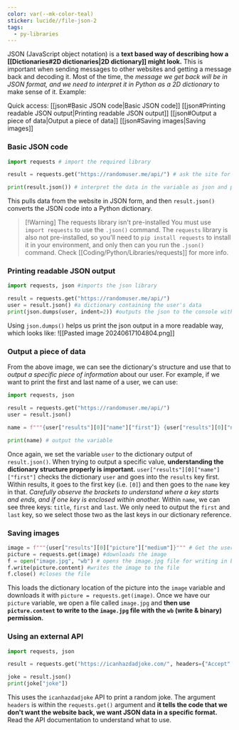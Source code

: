 ```yaml
---
color: var(--mk-color-teal)
sticker: lucide//file-json-2
tags:
  - py-libraries
---
```

JSON (JavaScript object notation) is a **text based way of describing how a [[Dictionaries#2D dictionaries|2D dictionary]] might look.** This is important when sending messages to other websites and getting a message back and decoding it. Most of the time, the *message we get back will be in JSON format, and we need to interpret it in Python as a 2D dictionary* to make sense of it. Example:

Quick access:
[[json#Basic JSON code|Basic JSON code]]
[[json#Printing readable JSON output|Printing readable JSON output]]
[[json#Output a piece of data|Output a piece of data]]
[[json#Saving images|Saving images]]

### Basic JSON code
~~~python
import requests # import the required library

result = requests.get("https://randomuser.me/api/") # ask the site for data and store it in a variable

print(result.json()) # interpret the data in the variable as json and print it.
~~~
This pulls data from the website in JSON form, and then `result.json()` converts the JSON code into a Python dictionary.

> [!Warning] The requests library isn't pre-installed
> You must use `import requests` to use the `.json()` command. The `requests` library is also not pre-installed, so you'll need to `pip install requests` to install it in your environment, and only then can you run the `.json()` command. Check [[Coding/Python/Libraries/requests]] for more info.


### Printing readable JSON output
~~~python
import requests, json #imports the json library

result = requests.get("https://randomuser.me/api/")
user = result.json() #a dictionary containing the user's data
print(json.dumps(user, indent=2)) #outputs the json to the console with an indent to make it more readable.
~~~
Using `json.dumps()` helps us print the json output in a more readable way, which looks like:
![[Pasted image 20240617104804.png]]

### Output a piece of data
From the above image, we can see the dictionary's structure and use that to *output a specific piece of information* about our user. For example, if we want to print the first and last name of a user, we can use:
~~~python
import requests, json 

result = requests.get("https://randomuser.me/api/")
user = result.json() 

name = f"""{user["results"][0]["name"]["first"]} {user["results"][0]["name"]["last"]}""" # Get the first and last names from the results dictionary and assign to a variable

print(name) # output the variable
~~~
Once again, we set the variable `user` to the dictionary output of `result.json()`. When trying to output a specific value, **understanding the dictionary structure properly is important.** `user["results"][0]["name"]["first"]` checks the dictionary `user` and goes into the `results` key first. Within results, it goes to the first key (i.e. `[0]`) and then goes to the `name` key in that. *Carefully observe the brackets to understand where a key starts and ends, and if one key is enclosed within another.* Within `name`, we can see three keys: `title`, `first` and `last`. We only need to output the `first` and `last` key, so we select those two as the last keys in our dictionary reference.

### Saving images
~~~python
image = f"""{user["results"][0]["picture"]["medium"]}""" # Get the user's profile picture and assign to a variable
picture = requests.get(image) #downloads the image
f = open("image.jpg", "wb") # opens the image.jpg file for writing in binary (data of the image will be added to the repl)
f.write(picture.content) #writes the image to the file  
f.close() #closes the file
~~~
This loads the dictionary location of the picture into the `image` variable and downloads it with `picture = requests.get(image)`. Once we have our `picture` variable, we open a file called `image.jpg` and **then use `picture.content` to write to the `image.jpg` file with the `wb` (write & binary) permission.**

### Using an external API
~~~python
import requests, json

result = requests.get("https://icanhazdadjoke.com/", headers={"Accept":"application/json"}) # get a random dad joke from the site endpoint and assign to a variable. The second argument (the header request) tells the script to return the json data as a string.

joke = result.json()
print(joke["joke"])
~~~
This uses the `icanhazdadjoke` API to print a random joke. The argument `headers` is within the `requests.get()` argument and **it tells the code that we don't want the website back, we want JSON data in a specific format.** Read the API documentation to understand what to use.